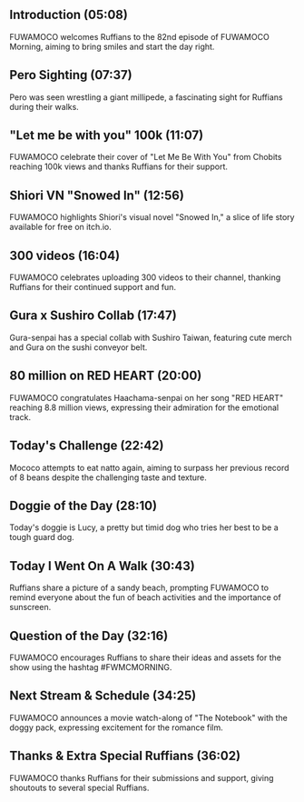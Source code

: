 ## Introduction (05:08)

FUWAMOCO welcomes Ruffians to the 82nd episode of FUWAMOCO Morning, aiming to bring smiles and start the day right.

## Pero Sighting (07:37)

Pero was seen wrestling a giant millipede, a fascinating sight for Ruffians during their walks.

## "Let me be with you" 100k (11:07)

FUWAMOCO celebrate their cover of "Let Me Be With You" from Chobits reaching 100k views and thanks Ruffians for their support.

## Shiori VN "Snowed In" (12:56)

FUWAMOCO highlights Shiori's visual novel "Snowed In," a slice of life story available for free on itch.io.

## 300 videos (16:04)

FUWAMOCO celebrates uploading 300 videos to their channel, thanking Ruffians for their continued support and fun.

## Gura x Sushiro Collab (17:47)

Gura-senpai has a special collab with Sushiro Taiwan, featuring cute merch and Gura on the sushi conveyor belt.

## 80 million on RED HEART (20:00)

FUWAMOCO congratulates Haachama-senpai on her song "RED HEART" reaching 8.8 million views, expressing their admiration for the emotional track.

## Today's Challenge (22:42)

Mococo attempts to eat natto again, aiming to surpass her previous record of 8 beans despite the challenging taste and texture.

## Doggie of the Day (28:10)

Today's doggie is Lucy, a pretty but timid dog who tries her best to be a tough guard dog.

## Today I Went On A Walk (30:43)

Ruffians share a picture of a sandy beach, prompting FUWAMOCO to remind everyone about the fun of beach activities and the importance of sunscreen.

## Question of the Day (32:16)

FUWAMOCO encourages Ruffians to share their ideas and assets for the show using the hashtag #FWMCMORNING.

## Next Stream & Schedule (34:25)

FUWAMOCO announces a movie watch-along of "The Notebook" with the doggy pack, expressing excitement for the romance film.

## Thanks & Extra Special Ruffians (36:02)

FUWAMOCO thanks Ruffians for their submissions and support, giving shoutouts to several special Ruffians.
